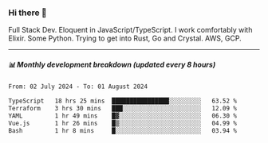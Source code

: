 ### Hi there 👋

Full Stack Dev. Eloquent in JavaScript/TypeScript. I work comfortably with Elixir. Some Python. Trying to get into Rust, Go and Crystal. AWS, GCP.

***

##### 📊 Monthly development breakdown (updated every 8 hours)

<!--START_SECTION:waka-->

```txt
From: 02 July 2024 - To: 01 August 2024

TypeScript   18 hrs 25 mins  ████████████████░░░░░░░░░   63.52 %
Terraform    3 hrs 30 mins   ███░░░░░░░░░░░░░░░░░░░░░░   12.09 %
YAML         1 hr 49 mins    █▓░░░░░░░░░░░░░░░░░░░░░░░   06.30 %
Vue.js       1 hr 26 mins    █▒░░░░░░░░░░░░░░░░░░░░░░░   04.99 %
Bash         1 hr 8 mins     █░░░░░░░░░░░░░░░░░░░░░░░░   03.94 %
```

<!--END_SECTION:waka-->
